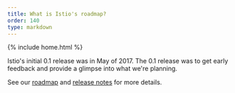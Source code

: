 ```yaml
---
title: What is Istio's roadmap?
order: 140
type: markdown
---
```

{% include home.html %}

Istio's initial 0.1 release was in May of 2017. The 0.1 release was to
get early feedback and provide a glimpse into what we're planning.

See our [roadmap]({{home}}/docs/reference/release-roadmap.html) and [release notes]({{home}}/docs/reference/release-notes.html) for more details.
